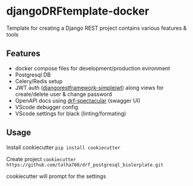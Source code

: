 # djangoDRFtemplate-docker

Template for creating a Django REST project contains various features & tools

## Features
- docker compose files for development/production evironment
- Postgresql DB
- Celery/Redis setup
- JWT auth ([djangorestframework-simplejwt](https://django-rest-framework-simplejwt.readthedocs.io/en/latest/)) along views for create/delete user & change password
- OpenAPI docs using [drf-spectacular](https://drf-spectacular.readthedocs.io/en/latest/) (swagger UI)
- VScode debugger config
- VScode settings for black (linting/formating)



## Usage

Install cookiecutter
`pip install cookiecutter`

Create project
`cookiecutter https://github.com/talha700/drf_postgresql_biolerplate.git`  


cookiecutter will prompt for the settings




